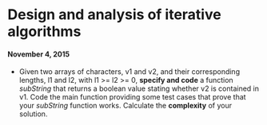 # Design and analysis of iterative algorithms

#### November 4, 2015

* Given two arrays of characters, v1 and v2, and their corresponding lengths, l1 and l2, with l1 >= l2 >= 0, **specify and code** a function _subString_ that returns a boolean value stating whether v2 is contained in v1. Code the main function providing some test cases that prove that your *subString* function works. Calculate the **complexity** of your solution.
